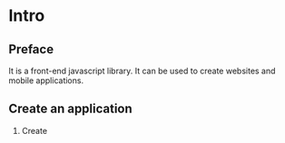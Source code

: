 # Intro

## Preface

It is a front-end javascript library. It can be used to create websites and mobile applications.

## Create an application

1. Create&#x20;
